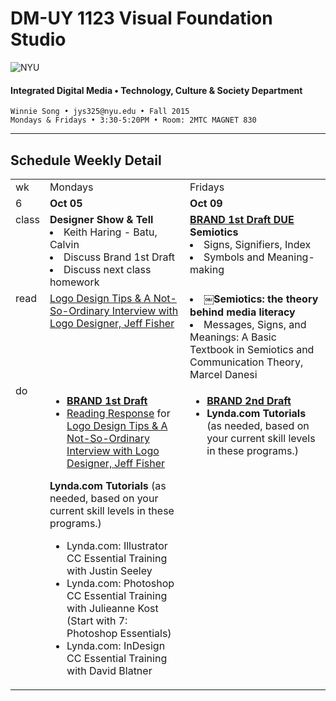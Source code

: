 # DM-UY 1123 Visual Foundation Studio

![NYU](http://ws2.polishedsolid.com/de/nyu_soe_logo.png)
#### Integrated Digital Media • Technology, Culture &amp; Society Department

    Winnie Song • jys325@nyu.edu • Fall 2015 
    Mondays & Fridays • 3:30-5:20PM • Room: 2MTC MAGNET 830

---

## Schedule Weekly Detail

<table>
<tr>
<td>wk</td>
<td>Mondays</td>
<td>Fridays</td>
</tr>
<!-- dates -->
<tr>
  <td valign="top">6</td>
  <td valign="top"><strong>Oct 05</strong></td>
  <td valign="top"><strong>Oct 09</strong></td>
</tr>
<!-- class -->
<tr>
  <td valign="top" width="4%">class</td>
  <td valign="top" width="48%">
  <strong>Designer Show & Tell</strong>
  <li>Keith Haring - Batu, Calvin</li>
  <li>Discuss Brand 1st Draft</li>
   <li>Discuss next class homework</li>
  

  </td>
  <td valign="top" width="48%"><strong><a href="../projects/dm1123_vfs_projects_logo.md">BRAND 1st Draft DUE</a></strong>
  <br><strong>Semiotics</strong><br>
  <li>Signs, Signifiers, Index</strong>
  <li>Symbols and Meaning-making</td>
</tr>

<!-- read -->
<tr>
  <td valign="top">read</td>
  <td valign="top"><a href="http://justcreative.com/2008/05/03/logo-design-tips-process-jeff-fisher-interview/" target="_blank">Logo Design Tips &amp; A Not-So-Ordinary Interview with Logo Designer, Jeff Fisher</a></td>
  <td valign="top"><li><strong>￼Semiotics: the theory behind media literacy</strong>
  <li>Messages, Signs, and Meanings: A Basic Textbook in Semiotics and Communication Theory,
 Marcel Danesi</td>
</tr>

<!-- do -->
<tr>
  <td valign="top">do</td>
  <td valign="top">
  <ul>
 <li><strong><a href="../projects/dm1123_vfs_projects_logo.md">BRAND 1st Draft</a></strong></li>
 <li><a href="../projects/dm1123_vfs_reading_responses.md">Reading Response</a> for <a href="http://justcreative.com/2008/05/03/logo-design-tips-process-jeff-fisher-interview/" target="_blank">Logo Design Tips &amp; A Not-So-Ordinary Interview with Logo Designer, Jeff Fisher</a></li>
  </ul>
  <strong>Lynda.com Tutorials</strong> (as needed, based on your current skill levels in these programs.)
  <ul>
  <li>Lynda.com: Illustrator CC Essential Training with Justin Seeley</li>
  <li>Lynda.com: Photoshop CC Essential Training with Julieanne Kost (Start with 7: Photoshop Essentials)</li>
  <li>Lynda.com: InDesign CC Essential Training with David Blatner</li>
  </ul></td>
  <td valign="top">
  <ul>
   <li><strong><a href="../projects/dm1123_vfs_projects_logo.md">BRAND 2nd Draft</a></strong></li>
  <li><strong>Lynda.com Tutorials</strong> (as needed, based on your current skill levels in these programs.)
  </ul></td>
</tr>
</table>









